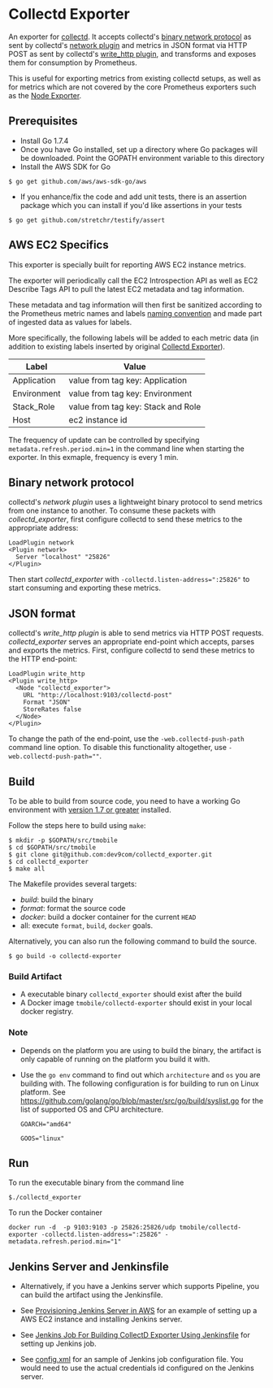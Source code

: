 # Collectd Exporter 

An exporter for [collectd](https://collectd.org/). It accepts collectd's
[binary network protocol](https://collectd.org/wiki/index.php/Binary_protocol)
as sent by collectd's
[network plugin](https://collectd.org/wiki/index.php/Plugin:Network) and
metrics in JSON format via HTTP POST as sent by collectd's
[write_http plugin](https://collectd.org/wiki/index.php/Plugin:Write_HTTP),
and transforms and exposes them for consumption by Prometheus.

This is useful for exporting metrics from existing collectd setups, as
well as for metrics which are not covered by the core Prometheus exporters such
as the [Node Exporter](https://github.com/prometheus/node_exporter).

## Prerequisites
* Install Go 1.7.4
* Once you have Go installed, set up a directory where Go packages will be downloaded. Point the GOPATH environment variable to this directory
* Install the AWS SDK for Go
```
$ go get github.com/aws/aws-sdk-go/aws
```
* If you enhance/fix the code and add unit tests, there is an assertion package which you can install if you'd like assertions in your tests
```
$ go get github.com/stretchr/testify/assert
```

## AWS EC2 Specifics

This exporter is specially built for reporting AWS EC2 instance metrics.

The exporter will periodically call the EC2 Introspection API as well as EC2 Describe Tags API to pull the latest EC2 metadata and tag information.

These metadata and tag information will then first be sanitized according to the Prometheus metric names and labels [naming convention](https://prometheus.io/docs/concepts/data_model/) and made part of ingested data as values for labels.

More specifically, the following labels will be added to each metric data (in addition to existing labels inserted by original  [Collectd Exporter](https://github.com/prometheus/collectd_exporter)).

| Label         | Value 
|---------------|-------------|
| Application   | value from tag key: Application
| Environment   | value from tag key: Environment
| Stack_Role    | value from tag key: Stack and Role
| Host          | ec2 instance id |


The frequency of update can be controlled by specifying `metadata.refresh.period.min=1` in the command line when starting the exporter. In this exmaple, frequency is every 1 min. 



## Binary network protocol

collectd's *network plugin* uses a lightweight binary protocol to send metrics
from one instance to another. To consume these packets with
*collectd_exporter*, first configure collectd to send these metrics to the
appropriate address:

```
LoadPlugin network
<Plugin network>
  Server "localhost" "25826"
</Plugin>
```

Then start *collectd_exporter* with `-collectd.listen-address=":25826"` to
start consuming and exporting these metrics.

## JSON format

collectd's *write_http plugin* is able to send metrics via HTTP POST requests.
*collectd_exporter* serves an appropriate end-point which accepts, parses and
exports the metrics. First, configure collectd to send these metrics to the
HTTP end-point:

```
LoadPlugin write_http
<Plugin write_http>
  <Node "collectd_exporter">
    URL "http://localhost:9103/collectd-post"
    Format "JSON"
    StoreRates false
  </Node>
</Plugin>
```

To change the path of the end-point, use the `-web.collectd-push-path` command
line option. To disable this functionality altogether, use
`-web.collectd-push-path=""`.


## Build

To be able to build from source code, you need to have a working Go environment with [version 1.7 or greater](https://golang.org/doc/install) installed.

Follow the steps here to build using `make`:

    $ mkdir -p $GOPATH/src/tmobile
    $ cd $GOPATH/src/tmobile
    $ git clone git@github.com:dev9com/collectd_exporter.git
    $ cd collectd_exporter
    $ make all

The Makefile provides several targets:

  * *build*: build the binary
  * *format*: format the source code
  * *docker*: build a docker container for the current `HEAD`
  * all: execute `format`, `build`, `docker` goals.

Alternatively, you can also run the following command to build the source.

```
$ go build -o collectd-exporter
```


### Build Artifact

* A executable binary `collectd_exporter` should exist after the build
* A Docker image `tmobile/collectd-exporter` should exist in your local docker registry.

### Note
* Depends on the platform you are using to build the binary, the artifact is only capable of running on the platform you build it with.

* Use the `go env` command to find out which `architecture` and `os` you are building with. The following configuration is for building to run on Linux platform. See https://github.com/golang/go/blob/master/src/go/build/syslist.go for the list of supported OS and CPU architecture.

	`GOARCH="amd64"`
	
	`GOOS="linux"`



## Run

To run the executable binary from the command line

```$./collectd_exporter```

To run the Docker container

```docker run -d  -p 9103:9103 -p 25826:25826/udp tmobile/collectd-exporter -collectd.listen-address=":25826" -metadata.refresh.period.min="1"```


## Jenkins Server and Jenkinsfile
* Alternatively, if you have a Jenkins server which supports Pipeline, you can build the artifact using the Jenkinsfile.

* See [Provisioning Jenkins Server in AWS](./docs/ProvisioningJenkinsServerinAWS.pdf) for an example of setting up a AWS EC2 instance and installing Jenkins server.

* See [Jenkins Job For Building CollectD Exporter Using Jenkinsfile](./docs/JenkinsJobForBuildingCollectDExporterUsingJenkinsfile.pdf) for setting up Jenkins job.

* See [config.xml](./jenkins/config.xml) for an sample of Jenkins job configuration file. You would need to use the actual credentials id configured on the Jenkins server.






